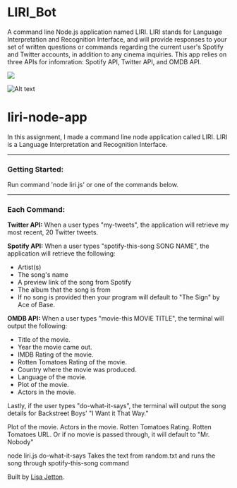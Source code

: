 # LIRI_Bot
A command line Node.js application named LIRI. LIRI stands for Language Interpretation and Recognition Interface, and will provide responses to your set of written questions or commands regarding the current user's Spotify and Twitter accounts, in addition to any cinema inquiries.  This app relies on three APIs for infomration: Spotify API, Twitter API, and OMDB API.

![](https://media.giphy.com/media/rfrorH5zTvZpC/giphy.gif)

![Alt text](./public/images/SCREENSHOT_img_GOES_HERE.png?raw=true "Optional Title")

# liri-node-app

In this assignment, I made a command line node application called LIRI. 
LIRI is a Language Interpretation and Recognition Interface. 

- - - -
 ### Getting Started: ###

Run command 'node liri.js' or one of the commands below.
- - - -


 ### Each Command: ###

**Twitter API:** 
When a user types "my-tweets", the application will retrieve my most recent, 20 Twitter tweets. 

**Spotify API:**
When a user types "spotify-this-song SONG NAME", the application will retrieve the following: 

- Artist(s)
- The song's name
- A preview link of the song from Spotify
- The album that the song is from
- If no song is provided then your program will default to "The Sign" by Ace of Base.

**OMDB API:**
When a user types "movie-this MOVIE TITLE", the terminal will output the following: 

- Title of the movie.
- Year the movie came out.
- IMDB Rating of the movie.
- Rotten Tomatoes Rating of the movie.
- Country where the movie was produced.
- Language of the movie.
- Plot of the movie.
-  Actors in the movie.

Lastly, if the user types "do-what-it-says", the terminal will output the song details for Backstreet Boys' "I Want it That Way."

Plot of the movie.
Actors in the movie.
Rotten Tomatoes Rating.
Rotten Tomatoes URL.
Or if no movie is passed through, it will default to "Mr. Nobody"

node liri.js do-what-it-says
Takes the text from random.txt and runs the song through spotify-this-song command

Built by [Lisa Jetton](https://github.com/JettTech/).
